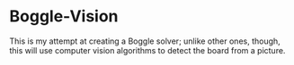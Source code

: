 # Boggle-Vision
This is my attempt at creating a Boggle solver; unlike other ones, though, this will use computer vision algorithms to detect the board from a picture. 

